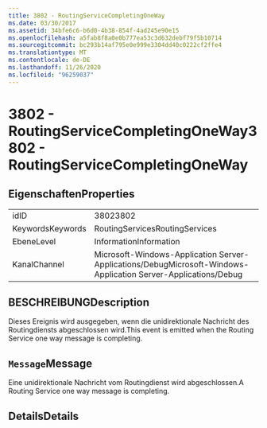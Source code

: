 ```yaml
---
title: 3802 - RoutingServiceCompletingOneWay
ms.date: 03/30/2017
ms.assetid: 34bfe6c6-b6d0-4b38-854f-4ad245e90e15
ms.openlocfilehash: a5fab8f8a0e0b777ea53c3d632debf79f5b10714
ms.sourcegitcommit: bc293b14af795e0e999e3304dd40c0222cf2ffe4
ms.translationtype: MT
ms.contentlocale: de-DE
ms.lasthandoff: 11/26/2020
ms.locfileid: "96259037"
---
```

# <a name="3802---routingservicecompletingoneway"></a><span data-ttu-id="f1e31-102">3802 - RoutingServiceCompletingOneWay</span><span class="sxs-lookup"><span data-stu-id="f1e31-102">3802 - RoutingServiceCompletingOneWay</span></span>

## <a name="properties"></a><span data-ttu-id="f1e31-103">Eigenschaften</span><span class="sxs-lookup"><span data-stu-id="f1e31-103">Properties</span></span>  
  
|||  
|-|-|  
|<span data-ttu-id="f1e31-104">id</span><span class="sxs-lookup"><span data-stu-id="f1e31-104">ID</span></span>|<span data-ttu-id="f1e31-105">3802</span><span class="sxs-lookup"><span data-stu-id="f1e31-105">3802</span></span>|  
|<span data-ttu-id="f1e31-106">Keywords</span><span class="sxs-lookup"><span data-stu-id="f1e31-106">Keywords</span></span>|<span data-ttu-id="f1e31-107">RoutingServices</span><span class="sxs-lookup"><span data-stu-id="f1e31-107">RoutingServices</span></span>|  
|<span data-ttu-id="f1e31-108">Ebene</span><span class="sxs-lookup"><span data-stu-id="f1e31-108">Level</span></span>|<span data-ttu-id="f1e31-109">Information</span><span class="sxs-lookup"><span data-stu-id="f1e31-109">Information</span></span>|  
|<span data-ttu-id="f1e31-110">Kanal</span><span class="sxs-lookup"><span data-stu-id="f1e31-110">Channel</span></span>|<span data-ttu-id="f1e31-111">Microsoft-Windows-Application Server-Applications/Debug</span><span class="sxs-lookup"><span data-stu-id="f1e31-111">Microsoft-Windows-Application Server-Applications/Debug</span></span>|  
  
## <a name="description"></a><span data-ttu-id="f1e31-112">BESCHREIBUNG</span><span class="sxs-lookup"><span data-stu-id="f1e31-112">Description</span></span>  

 <span data-ttu-id="f1e31-113">Dieses Ereignis wird ausgegeben, wenn die unidirektionale Nachricht des Routingdiensts abgeschlossen wird.</span><span class="sxs-lookup"><span data-stu-id="f1e31-113">This event is emitted when the Routing Service one way message is completing.</span></span>  
  
## <a name="message"></a><span data-ttu-id="f1e31-114">`Message`</span><span class="sxs-lookup"><span data-stu-id="f1e31-114">Message</span></span>  

 <span data-ttu-id="f1e31-115">Eine unidirektionale Nachricht vom Routingdienst wird abgeschlossen.</span><span class="sxs-lookup"><span data-stu-id="f1e31-115">A Routing Service one way message is completing.</span></span>  
  
## <a name="details"></a><span data-ttu-id="f1e31-116">Details</span><span class="sxs-lookup"><span data-stu-id="f1e31-116">Details</span></span>
